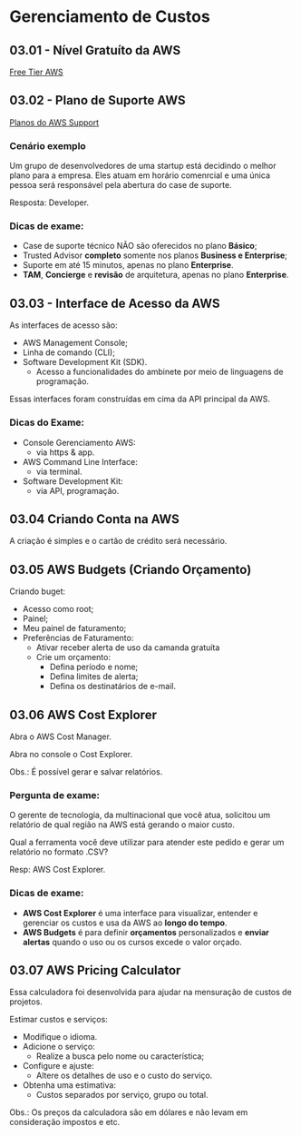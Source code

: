 # Gerenciamento de Custos

## 03.01 - Nível Gratuíto da AWS

[Free Tier AWS](https://aws.amazon.com/pt/free/?all-free-tier.sort-by=item.additionalFields.SortRank&all-free-tier.sort-order=asc&awsf.Free%20Tier%20Types=*all&awsf.Free%20Tier%20Categories=*all)

## 03.02 - Plano de Suporte AWS

[Planos do AWS Support](https://aws.amazon.com/pt/premiumsupport/plans/)

### Cenário exemplo

Um grupo de desenvolvedores de uma startup está decidindo o melhor plano para a empresa. Eles atuam em horário comenrcial e uma única pessoa será responsável pela abertura do case de suporte.

Resposta: Developer.

### Dicas de exame:
- Case de suporte técnico NÃO são oferecidos no plano **Básico**;
- Trusted Advisor **completo** somente nos planos **Business e Enterprise**;
- Suporte em até 15 minutos, apenas no plano **Enterprise**.
- **TAM**, **Concierge** e **revisão** de arquitetura, apenas no plano **Enterprise**.

## 03.03 - Interface de Acesso da AWS

As interfaces de acesso são:
- AWS Management Console;
- Linha de comando (CLI);
- Software Development Kit (SDK).
    - Acesso a funcionalidades do ambinete por meio de linguagens de programação.

Essas interfaces foram construídas em cima da API principal da AWS.

### Dicas do Exame:
- Console Gerenciamento AWS:
    - via https & app.
- AWS Command Line Interface:
    - via terminal.
- Software Development Kit:
    - via API, programação.

## 03.04 Criando Conta na AWS

A criação é simples e o cartão de crédito será necessário.

## 03.05 AWS Budgets (Criando Orçamento)

Criando buget:
- Acesso como root;
- Painel;
- Meu painel de faturamento;
- Preferências de Faturamento:
    - Ativar receber alerta de uso da camanda gratuíta
    - Crie um orçamento:
        - Defina período e nome;
        - Defina limites de alerta;
        - Defina os destinatários de e-mail.

## 03.06 AWS Cost Explorer

Abra o AWS Cost Manager.

Abra no console o Cost Explorer.

Obs.: É possível gerar e salvar relatórios.

### Pergunta de exame:

O gerente de tecnologia, da multinacional que você atua, solicitou um relatório de qual região na AWS está gerando o maior custo.

Qual a ferramenta você deve utilizar para atender este pedido e gerar um relatório no formato .CSV?

Resp: AWS Cost Explorer.

### Dicas de exame:
- **AWS Cost Explorer** é uma interface para visualizar, entender e gerenciar os custos e usa da AWS ao **longo do tempo**.
- **AWS Budgets** é para definir **orçamentos** personalizados e **enviar alertas** quando o uso ou os cursos excede o valor orçado.

## 03.07 AWS Pricing Calculator

Essa calculadora foi desenvolvida para ajudar na mensuração de custos de projetos.

Estimar custos e serviços:
- Modifique o idioma.
- Adicione o serviço:
    - Realize a busca pelo nome ou característica;
- Configure e ajuste:
    - Altere os detalhes de uso e o custo do serviço.
- Obtenha uma estimativa:
    - Custos separados por serviço, grupo ou total.

Obs.: Os preços da calculadora são em dólares e não levam em consideração impostos e etc.



